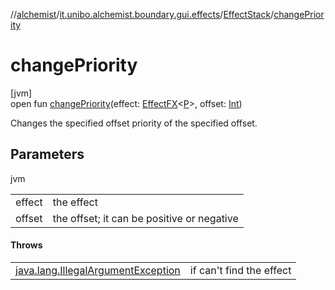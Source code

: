 //[alchemist](../../../index.md)/[it.unibo.alchemist.boundary.gui.effects](../index.md)/[EffectStack](index.md)/[changePriority](change-priority.md)

# changePriority

[jvm]\
open fun [changePriority](change-priority.md)(effect: [EffectFX](../-effect-f-x/index.md)<[P](../../it.unibo.alchemist.boundary.monitor/-f-x-time-monitor/index.md)>, offset: [Int](https://kotlinlang.org/api/latest/jvm/stdlib/kotlin/-int/index.html))

Changes the specified offset priority of the specified offset.

## Parameters

jvm

| | |
|---|---|
| effect | the effect |
| offset | the offset; it can be positive or negative |

#### Throws

| | |
|---|---|
| [java.lang.IllegalArgumentException](https://docs.oracle.com/javase/8/docs/api/java/lang/IllegalArgumentException.html) | if can't find the effect |
